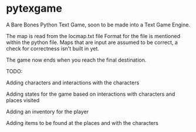 # pytexgame
A Bare Bones Python Text Game, soon to be made into a Text Game Engine.

The map is read from the locmap.txt file
Format for the file is mentioned within the python file. 
Maps that are input are assumed to be correct, a check for correctness isn't built in yet. 

The game now ends when you reach the final destination.

TODO:

Adding characters and interactions with the characters

Adding states for the game based on interactions with characters and places visited

Adding an inventory for the player

Adding items to be found at the places and with the characters

